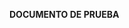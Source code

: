 **DOCUMENTO DE PRUEBA**

<link https://www.google.cl></link>
<link https://www.facebook.com></link>
<link https://www.twitter.com></link>
<link https://www.instagram.com></link>
<link https://www.yahoo.com></link>
<link https://www.lun.cl></link>
<link http://www.columbia.edu/~fdc/sample.html></link> 
<a href=www.example.com/1234 5678>
<a href=www.example/12345678>
